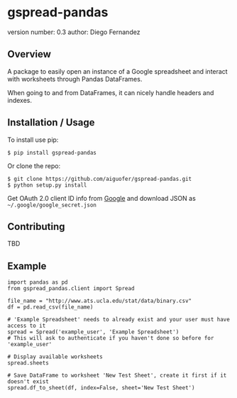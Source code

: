 gspread-pandas
===============================

version number: 0.3
author: Diego Fernandez

Overview
--------

A package to easily open an instance of a Google spreadsheet and interact with worksheets through Pandas DataFrames.

When going to and from DataFrames, it can nicely handle headers and indexes.

Installation / Usage
--------------------

To install use pip:

    $ pip install gspread-pandas


Or clone the repo:

    $ git clone https://github.com/aiguofer/gspread-pandas.git
    $ python setup.py install

Get OAuth 2.0 client ID info from [Google](https://console.developers.google.com/apis/credentials) and download JSON as `~/.google/google_secret.json`

Contributing
------------

TBD

Example
-------

```
import pandas as pd
from gspread_pandas.client import Spread

file_name = "http://www.ats.ucla.edu/stat/data/binary.csv"
df = pd.read_csv(file_name)

# 'Example Spreadsheet' needs to already exist and your user must have access to it
spread = Spread('example_user', 'Example Spreadsheet')
# This will ask to authenticate if you haven't done so before for 'example_user'

# Display available worksheets
spread.sheets

# Save DataFrame to worksheet 'New Test Sheet', create it first if it doesn't exist
spread.df_to_sheet(df, index=False, sheet='New Test Sheet')
```
